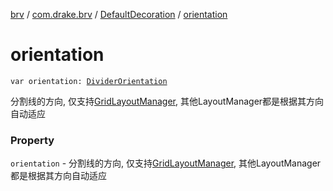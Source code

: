 [brv](../../index.md) / [com.drake.brv](../index.md) / [DefaultDecoration](index.md) / [orientation](./orientation.md)

# orientation

`var orientation: `[`DividerOrientation`](../../com.drake.brv.annotaion/-divider-orientation/index.md)

分割线的方向, 仅支持[GridLayoutManager](#), 其他LayoutManager都是根据其方向自动适应

### Property

`orientation` - 分割线的方向, 仅支持[GridLayoutManager](#), 其他LayoutManager都是根据其方向自动适应